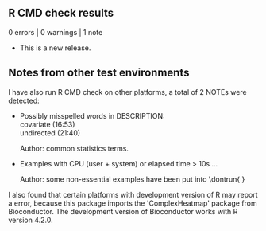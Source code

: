 ## R CMD check results

0 errors | 0 warnings | 1 note

* This is a new release.

## Notes from other test environments 

I have also run R CMD check on other platforms, a total of 2 NOTEs were detected:

* Possibly misspelled words in DESCRIPTION:\
  covariate (16:53)\
  undirected (21:40)
  
  Author: common statistics terms.

* Examples with CPU (user + system) or elapsed time > 10s ...

  Author: some non-essential examples have been put into \\dontrun\{ \}

I also found that certain platforms with development version of R may report a error, because this package imports the 'ComplexHeatmap' package from Bioconductor. The development version of Bioconductor works with R version 4.2.0.
